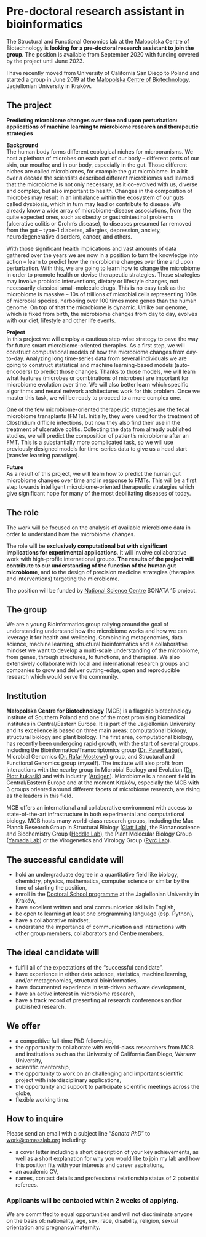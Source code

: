 <!--
# Graduate student in bioinformatics
-->
# Pre-doctoral research assistant in bioinformatics

The Structural and Functional Genomics lab at the Małopolska Centre of Biotechnology is **looking for a pre-doctoral research assistant to join the group**. The position is available from September 2020 with funding covered by the project until June 2023.

I have recently moved from University of California San Diego to Poland and started a group in June 2019 at the [Małopolska Centre of Biotechnology](https://mcb.uj.edu.pl/), Jagiellonian University in Kraków.  


## The project

**Predicting microbiome changes over time and upon perturbation: applications of machine learning to microbiome research and therapeutic strategies**

__Background__  
The human body forms different ecological niches for microoranisms. We host a plethora of microbes on each part of our body – different parts of our skin, our mouths; and in our body, especially in the gut. Those different niches are called microbiomes, for example the gut microbiome. In a bit over a decade the scientists described different microbiomes and learned that the microbiome is not only necessary, as it co-evolved with us, diverse and complex, but also important to health. Changes in the composition of microbes may result in an imbalance within the ecosystem of our guts called dysbiosis, which in turn may lead or contribute to disease. We already know a wide array of microbiome-disease associations, from the quite expected ones, such as obesity or gastrointestinal problems (ulcerative colitis or Crohn’s disease), to diseases presumed far removed from the gut – type-1 diabetes, allergies, depression, anxiety, neurodegenerative disorders, cancer, and others.  
    
With those significant health implications and vast amounts of data gathered over the years we are now in a position to turn the knowledge into action – learn to predict how the microbiome changes over time and upon perturbation. With this, we are going to learn how to change the microbiome in order to promote health or devise therapeutic strategies. Those strategies may involve probiotic interventions, dietary or lifestyle changes, not necessarily classical small-molecule drugs. This is no easy task as the microbiome is massive – 10s of trillions of microbial cells representing 100s of microbial species, harboring over 100 times more genes than the human genome. On top of that the microbiome is dynamic. Unlike our genome, which is fixed from birth, the microbiome changes from day to day, evolves with our diet, lifestyle and other life events.  
     
__Project__   
In this project we will employ a cautious step-wise strategy to pave the way for future smart microbiome-oriented therapies. As a first step, we will construct computational models of how the microbiome changes from day-to-day. Analyzing long time-series data from several individuals we are going to construct statistical and machine learning-based models (auto-encoders) to predict those changes. Thanks to those models, we will learn what features (microbes or combinations of microbes) are important for microbiome evolution over time. We will also better learn which specific algorithms and neural network architectures work for this problem. Once we master this task, we will be ready to proceed to a more complex one.

One of the few microbiome-oriented therapeutic strategies are the fecal microbiome transplants (FMTs). Initially, they were used for the treatment of Clostridium difficile infections, but now they also find their use in the treatment of ulcerative colitis. Collecting the data from already published studies, we will predict the composition of patient’s microbiome after an FMT. This is a substantially more complicated task, so we will use previously designed models for time-series data to give us a head start (transfer learning paradigm).
    
__Future__   
As a result of this project, we will learn how to predict the human gut microbiome changes over time and in response to FMTs. This will be a first step towards intelligent microbiome-oriented therapeutic strategies which give significant hope for many of the most debilitating diseases of today.


## The role

The work will be focused on the analysis of available microbiome data in order to understand how the microbiome changes.  

The role will be **exclusively computational but with significant implications for experimental applications**. It will involve collaborative work with high-profile international groups. **The results of the project will contribute to our understanding of the function of the human gut microbiome**, and to the design of precision medicine strategies (therapies and interventions) targeting the microbiome.

The position will be funded by [National Science Centre](https://www.ncn.gov.pl/?language=en) SONATA 15 project.  


## The group

We are a young Bioinformatics group rallying around the goal of understanding understand how the microbiome works and how we can leverage it for health and wellbeing. Combinding metagenomics, data science, machine learning, structural bioinformatics and a collaborative mindset we want to develop a multi-scale understanding of the microbiome, from genes, through structures, to functions, and therapies. We also extensively collaborate with local and international research groups and companies to grow and deliver cutting-edge, open and reproducible research which would serve the community.  

## Institution

**Małopolska Centre for Biotechnology** (MCB) is a flagship biotechnology institute of Southern Poland and one of the most promising biomedical institutes in Central/Eastern Europe. It is part of the Jagiellonian University and its excellence is based on three main areas: computational biology, structural biology and plant biology. The first area, computational biology, has recently been undergoing rapid growth, with the start of several groups, including the Bioinformatics/Transcriptomics group ([Dr. Paweł Łabaj](https://scholar.google.pl/citations?hl=en&user=al6BDt8AAAAJ&view_op=list_works&sortby=pubdate)), Microbial Genomics ([Dr. Rafał Mostowy](https://mostowylab.com)) group, and Structural and Functional Genomics group (myself). The institute will also profit from interactions with the nearby group in Microbial Ecology and Evolution ([Dr. Piotr Łukasik](https://scholar.google.com/citations?user=nqaO1yUAAAAJ&hl=en)) and with industry ([Ardigen](https://ardigen.com)). Microbiome is a nascent field in Central/Eastern Europe and at the moment Kraków, especially the MCB with 3 groups oriented around different facets of microbiome research, are rising as the leaders in this field.

MCB offers an international and collaborative environment with access to state-of-the-art infrastructure in both experimental and computational biology. MCB hosts many world-class research groups, including the Max Planck Research Group in Structural Biology ([Glatt Lab](http://glatt-lab.pl/)), the Bionanoscience and Biochemistry Group ([Heddle Lab](http://www.heddlelab.org/)), the Plant Molecular Biology Group ([Yamada Lab](https://mcb.uj.edu.pl/plant-molecular-biology-laboratory)) or the Virogenetics and Virology Group ([Pyrć Lab](http://virogenetics.info/)).


## The successful candidate will

*   hold an undergraduate degree in a quantitative field like biology, chemistry, physics, mathematics, computer science or similar by the time of starting the position,
*   enroll in the [Doctoral School programme](https://science.phd.uj.edu.pl/en_GB/rekrutacja/rekrutacja-2020/2021/nauki-biomedyczne) at the Jagiellonian University in Kraków,
*   have excellent written and oral communication skills in English,
*   be open to learning at least one programming language (esp. Python),
*   have a collaborative mindset,
*   understand the importance of communication and interactions with other group members, collaborators and Centre members.


## The ideal candidate will

*   fulfill all of the expectations of the “successful candidate”,
*   have experience in either data science, statistics, machine learning, and/or metagenomics, structural bioinformatics,
*   have documented experience in test-driven software development,
*   have an active interest in microbiome research,
*   have a track record of presenting at research conferences and/or published research.


## We offer

*   a competitive full-time PhD fellowship,
*   the opportunity to collaborate with world-class researchers from MCB and institutions such as the University of California San Diego, Warsaw University,
*   scientific mentorship,
*   the opportunity to work on an challenging and important scientific project with interdisciplinary applications,
*   the opportunity and support to participate scientific meetings across the globe,
*   flexible working time.


## How to inquire

Please send an email with a subject line “_Sonata PhD_” to [work@tomaszlab.org](mailto:work@tomaszlab.org) including:

*   a cover letter including a short description of your key achievements, as well as a short explanation for why you would like to join my lab and how this position fits with your interests and career aspirations,
*   an academic CV,
*   names, contact details and professional relationship status of 2 potential referees.

<!--
**Official job postings may be found here:**
* [in Polish](https://bip.uj.edu.pl/praca/inne-stanowiska-nauczycieli-akademickich?p_p_id=56_INSTANCE_I4gt&p_p_lifecycle=0&p_p_state=normal&p_p_mode=view&p_p_col_id=column-3&p_p_col_count=1&groupId=1384597&articleId=142939334&widok=ogloszenie)
* [in English](https://euraxess.ec.europa.eu/jobs/415156)
-->

### **Applicants will be contacted within 2 weeks of applying.**

We are committed to equal opportunities and will not discriminate anyone on the basis of: nationality, age, sex, race, disability, religion, sexual orientation and pregnancy/maternity.

<!--
Selected applicants will be interviewed after the application deadline has passed.
-->
